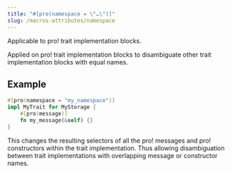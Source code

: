 ```yaml
---
title: "#[pro(namespace = \"…\")]"
slug: /macros-attributes/namespace
---
```


Applicable to pro! trait implementation blocks.

Applied on pro! trait implementation blocks to disambiguate other trait
implementation blocks with equal names.

## Example

```rust
#[pro(namespace = "my_namespace")]
impl MyTrait for MyStorage {
    #[pro(message)]
    fn my_message(&self) {}
}
```
    
This changes the resulting selectors of all the pro! messages and pro! constructors within the trait implementation.
Thus allowing disambiguation between trait implementations with overlapping message or constructor names.
